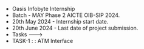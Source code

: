 * Oasis Infobyte Internship
* Batch - MAY Phase 2 AICTE OIB-SIP 2024.
* 20th May 2024 - Internship start date.
* 20th June 2024 - Last date of project submission.
* Tasks --->
* TASK-1 : : ATM Interface
